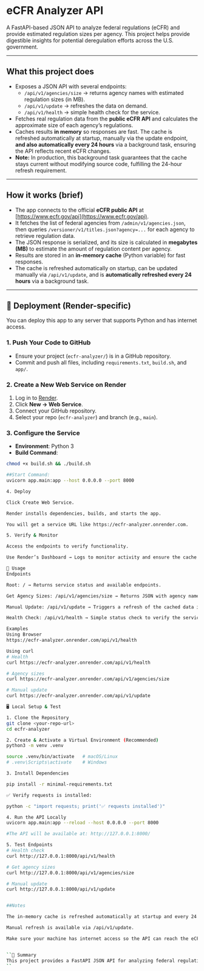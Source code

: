 # eCFR Analyzer API

A FastAPI-based JSON API to analyze federal regulations (eCFR) and provide estimated regulation sizes per agency. This project helps provide digestible insights for potential deregulation efforts across the U.S. government.

---

## What this project does
- Exposes a JSON API with several endpoints:
  - `/api/v1/agencies/size` → returns agency names with estimated regulation sizes (in MB).  
  - `/api/v1/update` → refreshes the data on demand.  
  - `/api/v1/health` → simple health check for the service.
- Fetches real regulation data from the **public eCFR API** and calculates the approximate size of each agency’s regulations.
- Caches results **in memory** so responses are fast. The cache is refreshed automatically at startup, manually via the update endpoint, **and also automatically every 24 hours** via a background task, ensuring the API reflects recent eCFR changes.
- **Note:** In production, this background task guarantees that the cache stays current without modifying source code, fulfilling the 24-hour refresh requirement.

---

## How it works (brief)
- The app connects to the official **eCFR public API** at [https://www.ecfr.gov/api](https://www.ecfr.gov/api).  
- It fetches the list of federal agencies from `/admin/v1/agencies.json`, then queries `/versioner/v1/titles.json?agency=...` for each agency to retrieve regulation data.  
- The JSON response is serialized, and its size is calculated in **megabytes (MB)** to estimate the amount of regulation content per agency.  
- Results are stored in an **in-memory cache** (Python variable) for fast responses.  
- The cache is refreshed automatically on startup, can be updated manually via `/api/v1/update`, and is **automatically refreshed every 24 hours** via a background task.

---

## 🚀 Deployment (Render-specific)
You can deploy this app to any server that supports Python and has internet access.

### 1. Push Your Code to GitHub
- Ensure your project (`ecfr-analyzer/`) is in a GitHub repository.  
- Commit and push all files, including `requirements.txt`, `build.sh`, and `app/`.

### 2. Create a New Web Service on Render
1. Log in to [Render](https://dashboard.render.com).  
2. Click **New → Web Service**.  
3. Connect your GitHub repository.  
4. Select your repo (`ecfr-analyzer`) and branch (e.g., `main`).

### 3. Configure the Service
- **Environment**: Python 3  
- **Build Command**:
```bash
chmod +x build.sh && ./build.sh

##Start Command:
uvicorn app.main:app --host 0.0.0.0 --port 8000

4. Deploy

Click Create Web Service.

Render installs dependencies, builds, and starts the app.

You will get a service URL like https://ecfr-analyzer.onrender.com.

5. Verify & Monitor

Access the endpoints to verify functionality.

Use Render’s Dashboard → Logs to monitor activity and ensure the cache updates properly.

📡 Usage
Endpoints

Root: / → Returns service status and available endpoints.

Get Agency Sizes: /api/v1/agencies/size → Returns JSON with agency names, slugs, regulation sizes (MB), and last updated timestamps.

Manual Update: /api/v1/update → Triggers a refresh of the cached data immediately.

Health Check: /api/v1/health → Simple status check to verify the service is running.

Examples
Using Browser
https://ecfr-analyzer.onrender.com/api/v1/health

Using curl
# Health
curl https://ecfr-analyzer.onrender.com/api/v1/health

# Agency sizes
curl https://ecfr-analyzer.onrender.com/api/v1/agencies/size

# Manual update
curl https://ecfr-analyzer.onrender.com/api/v1/update

🖥 Local Setup & Test

1. Clone the Repository
git clone <your-repo-url>
cd ecfr-analyzer

2. Create & Activate a Virtual Environment (Recommended)
python3 -m venv .venv

source .venv/bin/activate   # macOS/Linux
# .venv\Scripts\activate    # Windows

3. Install Dependencies

pip install -r minimal-requirements.txt

✅ Verify requests is installed:

python -c "import requests; print('✅ requests installed')"

4. Run the API Locally
uvicorn app.main:app --reload --host 0.0.0.0 --port 8000

#The API will be available at: http://127.0.0.1:8000/

5. Test Endpoints
# Health check
curl http://127.0.0.1:8000/api/v1/health

# Get agency sizes
curl http://127.0.0.1:8000/api/v1/agencies/size

# Manual update
curl http://127.0.0.1:8000/api/v1/update


##Notes

The in-memory cache is refreshed automatically at startup and every 24 hours via the background task.

Manual refresh is available via /api/v1/update.

Make sure your machine has internet access so the API can reach the eCFR public endpoints.


``📝 Summary
This project provides a FastAPI JSON API for analyzing federal regulations per agency using live eCFR data. It supports fast responses through in-memory caching and ensures data stays up to date via automatic 24-hour refresh and manual update endpoints.
``